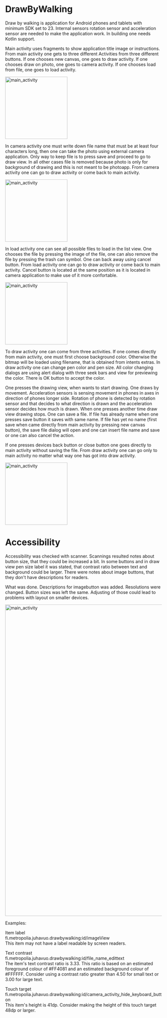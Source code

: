 # DrawByWalking

Draw by walking is application for Android phones and tablets with minimum SDK set to 23. Internal sensors rotation sensor and acceleration sensor are needed to make the application work. In building one needs Kotlin support.

Main activity uses fragments to show application title image or instructions. From main activity one gets to three different Activities from three different buttons. If one chooses new canvas, one goes to draw activity. If one chooses draw on photo, one goes to camera activity. If one chooses load from file, one goes to load activity.

<img src="http://users.metropolia.fi/~juhavuo/images/2018_10_10_01_22_19.png" title="main_activity" width="200">
                                                                                                                
In camera activity one must write down file name that must be at least four characters long, then one can take the photo using external camera application. Only way to keep file is to press save and proceed to go to draw view. In all other cases file is removed because photo is only for background of drawing and this is not meant to be photoapp. From camera activity one can go to draw activity or come back to main activity.

<img src="http://users.metropolia.fi/~juhavuo/images/2018_10_10_01_24_37.png" title="main_activity" width="200">

In load activity one can see all possible files to load in the list view. One chooses the file by pressing the image of the file, one can also remove the file by pressing the trash can symbol. One can back away using cancel button. From load activity one can go to draw activity or come back to main activity. Cancel button is located at the same position as it is located in camera application to make use of it more confortable.

<img src="http://users.metropolia.fi/~juhavuo/images/2018_10_10_12_10_24.png" title="main_activity" width="200">

To draw activity one can come from three activities. If one comes directly from main activity, one must first choose background color. Otherwise the bitmap will be loaded using filename, that is obtained from intents extras. In draw activity one can change pen color and pen size. All color changing dialogs are using alert dialog with three seek bars and view for previewing the color. There is OK button to accept the color.

One presses the drawing view, when wants to start drawing. One draws by movement. Acceleration sensors is sensing movement in phones in axes in direction of phones longer side. Rotation of phone is detected by rotation sensor and that decides to what direction is drawn and the acceleration sensor decides how much is drawn. When one presses another time draw view drawing stops.
One can save a file. If file has already name when one presses save button it saves with same name. If file has yet no name (first save when came directly from main activity by pressing new canvas button), the save file dialog will open and one can insert file name and save or one can also cancel the action.

If one presses devices back button or close button one goes directly to main activity without saving the file. From draw activity one can go only to main activity no matter what way one has got into draw activity.

<img src="http://users.metropolia.fi/~juhavuo/images/2018_10_10_01_25_55.png" title="main_activity" width="200">

<h1>Accessibility</h1>

Accessibility was checked with scanner. Scannings resulted notes about button size, that they could be increased a bit. In some buttons and in draw view pen size label it was stated, that contrast ratio between text and background could be larger. There were notes about image buttons, that they don't have descriptions for readers.

What was done. Descriptions for imagebutton was added. Resolutions were changed. Button sizes was left the same. Adjusting of those could lead to problems with layout on smaller devices.

<img src="http://users.metropolia.fi/~juhavuo/images/UI_problems.jpg" title="main_activity" width="1000">

Examples:

Item label<br>
fi.metropolia.juhavuo.drawbywalking:id/imageView<br>
This item may not have a label readable by screen readers.<br>

Text contrast<br>
fi.metropolia.juhavuo.drawbywalking:id/file_name_edittext<br>
The item's text contrast ratio is 3.33. This ratio is based on an estimated foreground colour of #FF4081 and an estimated background colour of #FFFFFF. Consider using a contrast ratio greater than 4.50 for small text or 3.00 for large text.<br>

Touch target<br>
fi.metropolia.juhavuo.drawbywalking:id/camera_activity_hide_keyboard_button<br>
This item's height is 41dp. Consider making the height of this touch target 48dp or larger.<br>


